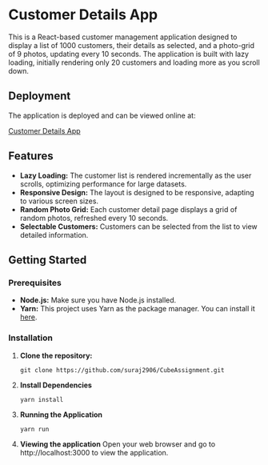 # Customer Details App

This is a React-based customer management application designed to display a list of 1000 customers, their details as selected, and a photo-grid of 9 photos, updating every 10 seconds. The application is built with lazy loading, initially rendering only 20 customers and loading more as you scroll down.

## Deployment
The application is deployed and can be viewed online at:

[Customer Details App](https://cube-assignment-omega.vercel.app/)

## Features

- **Lazy Loading:** The customer list is rendered incrementally as the user scrolls, optimizing performance for large datasets.
- **Responsive Design:** The layout is designed to be responsive, adapting to various screen sizes.
- **Random Photo Grid:** Each customer detail page displays a grid of random photos, refreshed every 10 seconds.
- **Selectable Customers:** Customers can be selected from the list to view detailed information.

## Getting Started

### Prerequisites

- **Node.js:** Make sure you have Node.js installed.
- **Yarn:** This project uses Yarn as the package manager. You can install it [here](https://yarnpkg.com/getting-started/install).

### Installation

1. **Clone the repository:**

   ```
   git clone https://github.com/suraj2906/CubeAssignment.git
2. **Install Dependencies**

   ```
   yarn install
3. **Running the Application**

   ```
   yarn run
4. **Viewing the application**
   Open your web browser and go to http://localhost:3000 to view the application.

